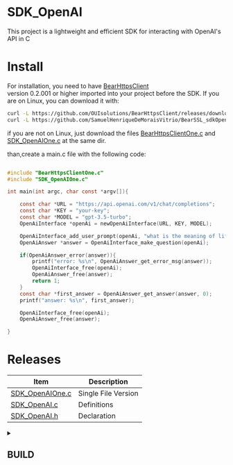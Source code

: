 # SDK_OpenAI
This project is a lightweight and efficient SDK for interacting with OpenAI's API in C

# Install
For installation, you need to have [BearHttpsClient](https://github.com/OUIsolutions/BearHttpsClient)  
version 0.2.001 or higher imported into your project before the SDK. If you are on Linux, you can download it with:
```bash
curl -L https://github.com/OUIsolutions/BearHttpsClient/releases/download/0.2.001/BearHttpsClientOne.c -o BearHttpsClientOne.c && 
curl -L https://github.com/SamuelHenriqueDeMoraisVitrio/BearSSL_sdkOpenAI/releases/download/0.0.1/SDK_OpenAIOne.c -o SDK_OpenAIOne.c
```
if you are not on Linux, just download the files [BearHttpsClientOne.c](https://github.com/OUIsolutions/BearHttpsClient/releases/download/0.2.001/BearHttpsClientOne.c) and 
[SDK_OpenAIOne.c](https://github.com/SamuelHenriqueDeMoraisVitrio/BearSSL_sdkOpenAI/releases/download/0.0.1/SDK_OpenAIOne.c) at the same dir.

than,create a main.c file with the following code:
```c

#include "BearHttpsClientOne.c"
#include "SDK_OpenAIOne.c"

int main(int argc, char const *argv[]){

    const char *URL = "https://api.openai.com/v1/chat/completions";
    const char *KEY = "your-key";
    const char *MODEL = "gpt-3.5-turbo";
    OpenAiInterface *openAi = newOpenAiInterface(URL, KEY, MODEL);

    OpenAiInterface_add_user_prompt(openAi, "what is the meaning of life?");
    OpenAiAnswer *answer = OpenAiInterface_make_question(openAi);

    if(OpenAiAnswer_error(answer)){
        printf("error: %s\n", OpenAiAnswer_get_error_msg(answer));
        OpenAiInterface_free(openAi);
        OpenAiAnswer_free(answer);
        return 1;
    }
    const char *first_answer = OpenAiAnswer_get_answer(answer, 0);
    printf("answer: %s\n", first_answer);

    OpenAiInterface_free(openAi);
    OpenAiAnswer_free(answer);

}
```

# Releases
| Item           | Description |
|----------------|-------------|
| [SDK_OpenAIOne.c](https://github.com/SamuelHenriqueDeMoraisVitrio/BearSSL_sdkOpenAI/releases/download/0.0.1/SDK_OpenAIOne.c) | Single File Version |
| [SDK_OpenAI.c](https://github.com/SamuelHenriqueDeMoraisVitrio/BearSSL_sdkOpenAI/releases/download/0.0.1/SDK_OpenAI.c)       | Definitions         |
| [SDK_OpenAI.h](https://github.com/SamuelHenriqueDeMoraisVitrio/BearSSL_sdkOpenAI/releases/download/0.0.1/SDK_OpenAI.h)       | Declaration         |


<details>
  <summary><h2>BUILD</h2></summary>


  ---

If you want to compile the project, you can run the following command:
```bash
sh build.sh
```

Or you can build it manually. To do this, you need to have Darwin installed on your computer or in your project. It is recommended to use version 0.20 or higher.
### Local Installation:
```bash
curl -L https://github.com/OUIsolutions/Darwin/releases/download/0.020/darwin.out -o darwin && chmod +x darwin
```

### Global Installation:
```bash
curl -L https://github.com/OUIsolutions/Darwin/releases/download/0.020/darwin.out -o darwin && chmod +x darwin && sudo mv darwin /usr/bin
```

### Building:

Then, run the following command:
- For Local execution: **./darwin**
- For Global execution: **darwin**

To make the complete build.
```bash
./darwin run_blueprint build -mode folder
```
The final binary will be located in the releases folder.

The build is separated into sectors such as, building README.md, compilation, ...
If you want to build a specific sector I recommend doing:
```bash
./darwin run_blueprint build -mode folder help
```
This will write all sector instructions to the screen.


</details>

